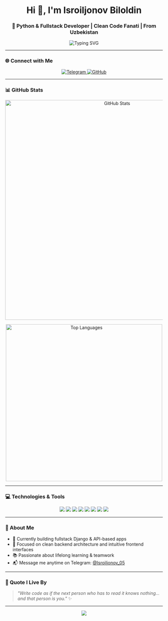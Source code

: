 <h1 align="center">Hi 👋, I'm Isroiljonov Biloldin</h1>
<h3 align="center">🐍 Python & Fullstack Developer | Clean Code Fanati | From Uzbekistan</h3>

<p align="center">
  <img src="https://readme-typing-svg.demolab.com?font=Fira+Code&weight=600&size=24&pause=1000&color=00FFD2&center=true&vCenter=true&width=700&lines=Fullstack+Developer+%F0%9F%9A%80;Expert+in+Python+%26+Django+%F0%9F%94%A5;JavaScript%2C+HTML%2C+CSS+Pro;REST+API+Builder;Always+Learning+%F0%9F%93%9A" alt="Typing SVG" />
</p>

---

### 🌐 Connect with Me

<p align="center">
  <a href="https://t.me/Isroiljonov_05" target="_blank">
    <img src="https://img.shields.io/badge/Telegram-2CA5E0?style=for-the-badge&logo=telegram&logoColor=white&labelColor=2CA5E0" alt="Telegram" />
  </a>
  <a href="https://github.com/Isroiljonov5" target="_blank">
    <img src="https://img.shields.io/badge/GitHub-181717?style=for-the-badge&logo=github&logoColor=white" alt="GitHub" />
  </a>
</p>

---

### 📊 GitHub Stats

<p align="center">
  <img src="https://github-readme-stats.vercel.app/api?username=Isroiljonov5&show_icons=true&include_all_commits=true&count_private=true&theme=github_dark&hide_border=true&border_radius=0&hide_title=false" width="700" alt="GitHub Stats" />
</p>

<p align="center">
  <img src="https://github-readme-stats.vercel.app/api/top-langs/?username=Isroiljonov5&layout=compact&theme=github_dark&hide_border=true&langs_count=8" width="500" alt="Top Languages" />
</p>

---

### 💻 Technologies & Tools

<p align="center">
  <img src="https://img.shields.io/badge/Python-3776AB?style=for-the-badge&logo=python&logoColor=white" />
  <img src="https://img.shields.io/badge/Django-092E20?style=for-the-badge&logo=django&logoColor=white" />
  <img src="https://img.shields.io/badge/REST%20API-005571?style=for-the-badge" />
  <img src="https://img.shields.io/badge/JavaScript-F7DF1E?style=for-the-badge&logo=javascript&logoColor=black" />
  <img src="https://img.shields.io/badge/HTML-E34F26?style=for-the-badge&logo=html5&logoColor=white" />
  <img src="https://img.shields.io/badge/CSS-1572B6?style=for-the-badge&logo=css3&logoColor=white" />
  <img src="https://img.shields.io/badge/PostgreSQL-336791?style=for-the-badge&logo=postgresql&logoColor=white" />
  <img src="https://img.shields.io/badge/Git-F05032?style=for-the-badge&logo=git&logoColor=white" />
</p>

---

### 🧠 About Me

- 🔭 Currently building fullstack Django & API-based apps  
- 🎯 Focused on clean backend architecture and intuitive frontend interfaces  
- 📚 Passionate about lifelong learning & teamwork  
- 📬 Message me anytime on Telegram: [@Isroiljonov_05](https://t.me/Isroiljonov_05)

---

### 🌟 Quote I Live By

> _"Write code as if the next person who has to read it knows nothing… and that person is you."_ ✨

---

<p align="center">
  <img src="https://capsule-render.vercel.app/api?type=waving&color=gradient&height=100&section=footer"/>
</p>
